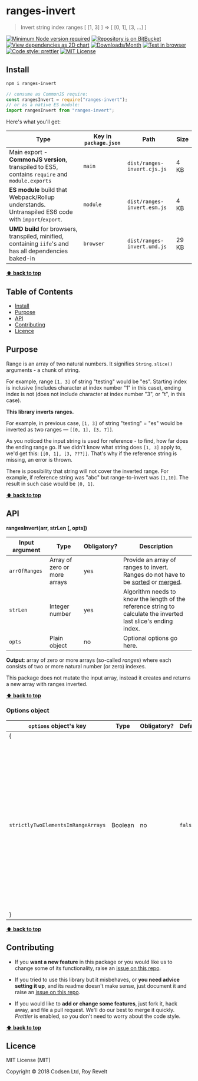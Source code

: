 # ranges-invert

> Invert string index ranges [ [1, 3] ] => [ [0, 1], [3, ...] ]

[![Minimum Node version required][node-img]][node-url]
[![Repository is on BitBucket][bitbucket-img]][bitbucket-url]
[![View dependencies as 2D chart][deps2d-img]][deps2d-url]
[![Downloads/Month][downloads-img]][downloads-url]
[![Test in browser][runkit-img]][runkit-url]
[![Code style: prettier][prettier-img]][prettier-url]
[![MIT License][license-img]][license-url]

## Install

```bash
npm i ranges-invert
```

```js
// consume as CommonJS require:
const rangesInvert = require("ranges-invert");
// or as a native ES module:
import rangesInvert from "ranges-invert";
```

Here's what you'll get:

| Type                                                                                                    | Key in `package.json` | Path                        | Size  |
| ------------------------------------------------------------------------------------------------------- | --------------------- | --------------------------- | ----- |
| Main export - **CommonJS version**, transpiled to ES5, contains `require` and `module.exports`          | `main`                | `dist/ranges-invert.cjs.js` | 4 KB  |
| **ES module** build that Webpack/Rollup understands. Untranspiled ES6 code with `import`/`export`.      | `module`              | `dist/ranges-invert.esm.js` | 4 KB  |
| **UMD build** for browsers, transpiled, minified, containing `iife`'s and has all dependencies baked-in | `browser`             | `dist/ranges-invert.umd.js` | 29 KB |

**[⬆ back to top](#markdown-header-ranges-invert)**

## Table of Contents

- [Install](#markdown-header-install)
- [Purpose](#markdown-header-purpose)
- [API](#markdown-header-api)
- [Contributing](#markdown-header-contributing)
- [Licence](#markdown-header-licence)

## Purpose

Range is an array of two natural numbers. It signifies `String.slice()` arguments - a chunk of string.

For example, range `[1, 3]` of string "testing" would be "es". Starting index is inclusive (includes character at index number "1" in this case), ending index is not (does not include character at index number "3", or "t", in this case).

**This library inverts ranges.**

For example, in previous case, `[1, 3]` of string "testing" = "es" would be inverted as two ranges — `[[0, 1], [3, 7]]`.

As you noticed the input string is used for reference - to find, how far does the ending range go. If we didn't know what string does `[1, 3]` apply to, we'd get this: `[[0, 1], [3, ???]]`. That's why if the reference string is missing, an error is thrown.

There is possibility that string will not cover the inverted range. For example, if reference string was "abc" but range-to-invert was `[1,10]`. The result in such case would be `[0, 1]`.

**[⬆ back to top](#markdown-header-ranges-invert)**

## API

**rangesInvert(arr, strLen [, opts])**

| Input argument | Type                         | Obligatory? | Description                                                                                                                                                                 |
| -------------- | ---------------------------- | ----------- | --------------------------------------------------------------------------------------------------------------------------------------------------------------------------- |
| `arrOfRanges`  | Array of zero or more arrays | yes         | Provide an array of ranges to invert. Ranges do not have to be [sorted](https://bitbucket.org/codsen/ranges-sort/) or [merged](https://bitbucket.org/codsen/ranges-merge/). |
| `strLen`       | Integer number               | yes         | Algorithm needs to know the length of the reference string to calculate the inverted last slice's ending index.                                                             |
| `opts`         | Plain object                 | no          | Optional options go here.                                                                                                                                                   |

**Output**: array of zero or more arrays (so-called _ranges_) where each consists of two or more natural number (or zero) indexes.

This package does not mutate the input array, instead it creates and returns a new array with ranges inverted.

**[⬆ back to top](#markdown-header-ranges-invert)**

### Options object

| `options` object's key             | Type    | Obligatory? | Default | Description                                                                                                                                                                                                              |
| ---------------------------------- | ------- | ----------- | ------- | ------------------------------------------------------------------------------------------------------------------------------------------------------------------------------------------------------------------------ |
| {                                  |         |             |         |
| `strictlyTwoElementsInRangeArrays` | Boolean | no          | `false` | If set to true, all ranges must have two and only two elements, otherwise an error will be thrown. For example, input being `[ [1, 2, 'zzz'] ]` would throw (because of 3 elements), as well as `[ ['a'] ]` (1 element). |
| }                                  |         |             |         |

**[⬆ back to top](#markdown-header-ranges-invert)**

## Contributing

- If you **want a new feature** in this package or you would like us to change some of its functionality, raise an [issue on this repo](https://bitbucket.org/codsen/ranges-invert/issues/new).

- If you tried to use this library but it misbehaves, or **you need advice setting it up**, and its readme doesn't make sense, just document it and raise an [issue on this repo](https://bitbucket.org/codsen/ranges-invert/issues/new).

- If you would like to **add or change some features**, just fork it, hack away, and file a pull request. We'll do our best to merge it quickly. _Prettier_ is enabled, so you don't need to worry about the code style.

**[⬆ back to top](#markdown-header-ranges-invert)**

## Licence

MIT License (MIT)

Copyright © 2018 Codsen Ltd, Roy Revelt

[node-img]: https://img.shields.io/node/v/ranges-invert.svg?style=flat-square&label=works%20on%20node
[node-url]: https://www.npmjs.com/package/ranges-invert
[bitbucket-img]: https://img.shields.io/badge/repo-on%20BitBucket-brightgreen.svg?style=flat-square
[bitbucket-url]: https://bitbucket.org/codsen/ranges-invert
[deps2d-img]: https://img.shields.io/badge/deps%20in%202D-see_here-08f0fd.svg?style=flat-square
[deps2d-url]: http://npm.anvaka.com/#/view/2d/ranges-invert
[downloads-img]: https://img.shields.io/npm/dm/ranges-invert.svg?style=flat-square
[downloads-url]: https://npmcharts.com/compare/ranges-invert
[runkit-img]: https://img.shields.io/badge/runkit-test_in_browser-a853ff.svg?style=flat-square
[runkit-url]: https://npm.runkit.com/ranges-invert
[prettier-img]: https://img.shields.io/badge/code_style-prettier-ff69b4.svg?style=flat-square
[prettier-url]: https://prettier.io
[license-img]: https://img.shields.io/badge/licence-MIT-51c838.svg?style=flat-square
[license-url]: https://bitbucket.org/codsen/ranges-invert
